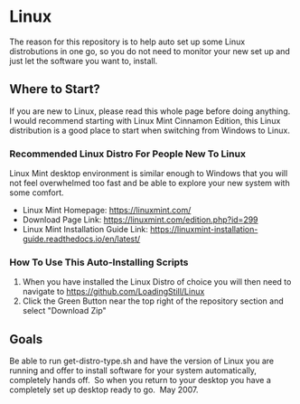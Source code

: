 # Linux

The reason for this repository is to help auto set up some Linux distrobutions in one go, so you do not need to monitor your new set up and just let the software you want to, install.


## Where to Start?
If you are new to Linux, please read this whole page before doing anything.  I would recommend starting with Linux Mint Cinnamon Edition, this Linux distribution is a good place to start when switching from Windows to Linux.

### Recommended Linux Distro For People New To Linux
Linux Mint desktop environment is similar enough to Windows that you will not feel overwhelmed too fast and be able to explore your new system with some comfort.

* Linux Mint Homepage: https://linuxmint.com/
  
* Download Page Link: https://linuxmint.com/edition.php?id=299
  
* Linux Mint Installation Guide Link: https://linuxmint-installation-guide.readthedocs.io/en/latest/

### How To Use This Auto-Installing Scripts
1. When you have installed the Linux Distro of choice you will then need to navigate to https://github.com/LoadingStill/Linux
2. Click the Green Button near the top right of the repository section and select "Download Zip"

## Goals
Be able to run get-distro-type.sh and have the version of Linux you are running and offer to install software for your system automatically, completely hands off.  So when you return to your desktop you have a completely set up desktop ready to go.
 May 2007.
